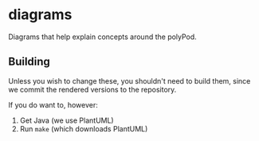 # diagrams

Diagrams that help explain concepts around the polyPod.

## Building

Unless you wish to change these, you shouldn't need to build them, since we
commit the rendered versions to the repository.

If you do want to, however:

1. Get Java (we use PlantUML)
2. Run `make` (which downloads PlantUML)

